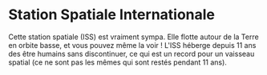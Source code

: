 # Station Spatiale Internationale

Cette station spatiale (ISS) est vraiment sympa. Elle flotte autour de la Terre
en orbite basse, et vous pouvez même la voir ! L'ISS héberge depuis 11 ans des
être humains sans discontinuer, ce qui est un record pour un vaisseau spatial
(ce ne sont pas les mêmes qui sont restés pendant 11 ans).

